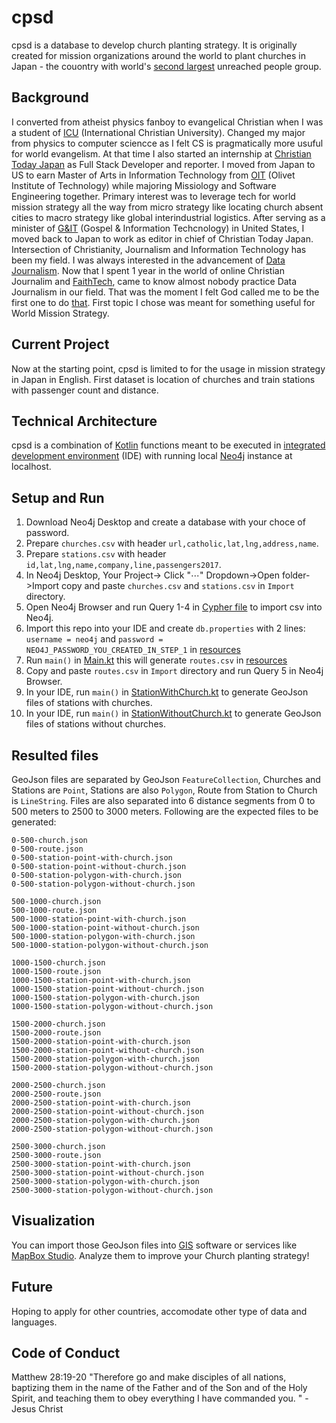# cpsd
cpsd is a database to develop church planting strategy. 
It is originally created for mission organizations around the world to plant churches in Japan - the couontry with world's [second largest](https://joshuaproject.net/unreached/1?s=Population&o=desc) unreached people group.

## Background
I converted from atheist physics fanboy to evangelical Christian when I was a student of [ICU](https://www.icu.ac.jp/en/) (International Christian University). 
Changed my major from physics to computer sciencce as I felt CS is pragmatically more usuful for world evangelism. 
At that time I also started an internship at [Christian Today Japan](https://www.christiantoday.co.jp/english.htm) as Full Stack Developer and reporter. 
I moved from Japan to US to earn Master of Arts in Information Technology from [OIT](https://oit.olivetuniversity.edu/) (Olivet Institute of Technology) while majoring Missiology and Software Engineering together. 
Primary interest was to leverage tech for world mission strategy all the way from micro strategy like locating church absent cities to macro strategy like global interindustrial logistics.
After serving as a minister of [G&IT](https://gnit.org/) (Gospel & Information Techcnology) in United States, I moved back to Japan to work as editor in chief of Christian Today Japan.
Intersection of Christianity, Journalism and Information Technology has been my field. I was always interested in the advancement of [Data Journalism](https://datajournalism.com/).
Now that I spent 1 year in the world of online Christian Journalim and [FaithTech](https://faithtech.com/), came to know almost nobody practice Data Journalism in our field. 
That was the moment I felt God called me to be the first one to do [that](https://raw.githubusercontent.com/nehemiaharchives/cpsd/master/Christian_Data_Journalism.svg). First topic I chose was meant for something useful for World Mission Strategy.

## Current Project
Now at the starting point, cpsd is limited to for the usage in mission strategy in Japan in English. 
First dataset is location of churches and train stations with passenger count and distance.

## Technical Architecture
cpsd is a combination of [Kotlin](https://kotlinlang.org/) functions meant to be executed in [integrated development environment](https://en.wikipedia.org/wiki/Integrated_development_environment) (IDE) with running local [Neo4j](https://neo4j.com/) instance at localhost.

## Setup and Run
1. Download Neo4j Desktop and create a database with your choce of password.
2. Prepare ```churches.csv``` with header ```url,catholic,lat,lng,address,name```.
3. Prepare ```stations.csv``` with header ```id,lat,lng,name,company,line,passengers2017```.
4. In Neo4j Desktop, Your Project-> Click "⋯" Dropdown->Open folder->Import copy and paste ```churches.csv``` and ```stations.csv``` in ```Import``` directory.
5. Open Neo4j Browser and run Query 1-4 in [Cypher file](src/main/resources/church-station.cql) to import csv into Neo4j.
6. Import this repo into your IDE and create ```db.properties``` with 2 lines: ```username = neo4j``` and ```password = NEO4J_PASSWORD_YOU_CREATED_IN_STEP_1``` in [resources](src/main/resources)
7. Run ```main()``` in [Main.kt](src/main/kotlin/org/gnit/cpsd/Main.kt) this will generate ```routes.csv``` in [resources](src/main/resources)
8. Copy and paste ```routes.csv``` in ```Import``` directory and run Query 5 in Neo4j Browser. 
9. In your IDE, run ```main()``` in [StationWithChurch.kt](src/main/kotlin/org/gnit/cpsd/StationWithChurch.kt) to generate GeoJson files of stations with churches.
10. In your IDE, run ```main()``` in [StationWithoutChurch.kt](src/main/kotlin/org/gnit/cpsd/StationWithoutChurch.kt) to generate GeoJson files of stations without churches.

## Resulted files
GeoJson files are separated by GeoJson ```FeatureCollection```, Churches and Stations are ```Point```, Stations are also ```Polygon```, Route from Station to Church is ```LineString```. Files are also separated into 6 distance segments from 0 to 500 meters to 2500 to 3000 meters. Following are the expected files to be generated:

```
0-500-church.json
0-500-route.json
0-500-station-point-with-church.json
0-500-station-point-without-church.json
0-500-station-polygon-with-church.json
0-500-station-polygon-without-church.json

500-1000-church.json
500-1000-route.json
500-1000-station-point-with-church.json
500-1000-station-point-without-church.json
500-1000-station-polygon-with-church.json
500-1000-station-polygon-without-church.json

1000-1500-church.json
1000-1500-route.json
1000-1500-station-point-with-church.json
1000-1500-station-point-without-church.json
1000-1500-station-polygon-with-church.json
1000-1500-station-polygon-without-church.json

1500-2000-church.json
1500-2000-route.json
1500-2000-station-point-with-church.json
1500-2000-station-point-without-church.json
1500-2000-station-polygon-with-church.json
1500-2000-station-polygon-without-church.json

2000-2500-church.json
2000-2500-route.json
2000-2500-station-point-with-church.json
2000-2500-station-point-without-church.json
2000-2500-station-polygon-with-church.json
2000-2500-station-polygon-without-church.json

2500-3000-church.json
2500-3000-route.json
2500-3000-station-point-with-church.json
2500-3000-station-point-without-church.json
2500-3000-station-polygon-with-church.json
2500-3000-station-polygon-without-church.json
```

## Visualization
You can import those GeoJson files into [GIS](https://en.wikipedia.org/wiki/Geographic_information_system) software or services like [MapBox Studio](https://www.mapbox.com/mapbox-studio). Analyze them to improve your Church planting strategy! 

## Future
Hoping to apply for other countries, accomodate other type of data and languages.

## Code of Conduct
Matthew 28:19-20 "Therefore go and make disciples of all nations, baptizing them in the name of the Father and of the Son and of the Holy Spirit, and teaching them to obey everything I have commanded you. " - Jesus Christ
